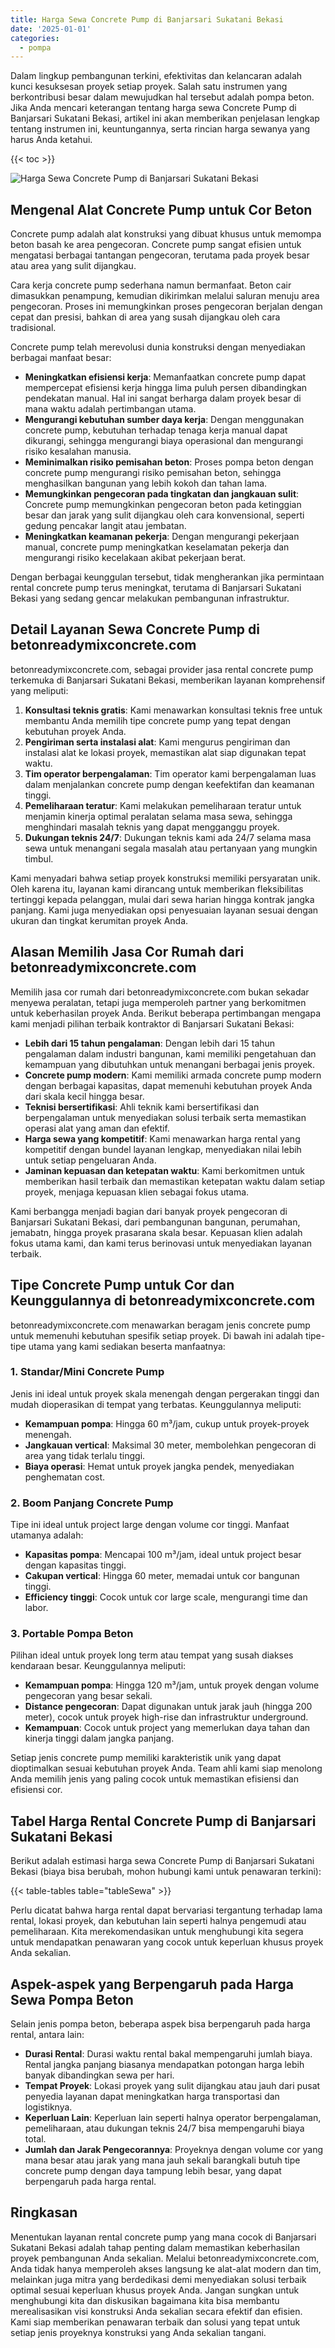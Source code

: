 ```yaml
---
title: Harga Sewa Concrete Pump di Banjarsari Sukatani Bekasi
date: '2025-01-01'
categories:
  - pompa
---
```


Dalam lingkup pembangunan terkini, efektivitas dan kelancaran adalah kunci kesuksesan proyek setiap proyek. Salah satu instrumen yang berkontribusi besar dalam mewujudkan hal tersebut adalah pompa beton. Jika Anda mencari keterangan tentang harga sewa Concrete Pump di Banjarsari Sukatani Bekasi, artikel ini akan memberikan penjelasan lengkap tentang instrumen ini, keuntungannya, serta rincian harga sewanya yang harus Anda ketahui.

{{< toc >}}

![Harga Sewa Concrete Pump di Banjarsari Sukatani Bekasi](https://betoncor8.github.io/pump/concrete-pump%20(13).png)

## Mengenal Alat Concrete Pump untuk Cor Beton

Concrete pump adalah alat konstruksi yang dibuat khusus untuk memompa beton basah ke area pengecoran. Concrete pump sangat efisien untuk mengatasi berbagai tantangan pengecoran, terutama pada proyek besar atau area yang sulit dijangkau.

Cara kerja concrete pump sederhana namun bermanfaat. Beton cair dimasukkan penampung, kemudian dikirimkan melalui saluran menuju area pengecoran. Proses ini memungkinkan proses pengecoran berjalan dengan cepat dan presisi, bahkan di area yang susah dijangkau oleh cara tradisional.

Concrete pump telah merevolusi dunia konstruksi dengan menyediakan berbagai manfaat besar:

- **Meningkatkan efisiensi kerja**: Memanfaatkan concrete pump dapat mempercepat efisiensi kerja hingga lima puluh persen dibandingkan pendekatan manual. Hal ini sangat berharga dalam proyek besar di mana waktu adalah pertimbangan utama.
- **Mengurangi kebutuhan sumber daya kerja**: Dengan menggunakan concrete pump, kebutuhan terhadap tenaga kerja manual dapat dikurangi, sehingga mengurangi biaya operasional dan mengurangi risiko kesalahan manusia.
- **Meminimalkan risiko pemisahan beton**: Proses pompa beton dengan concrete pump mengurangi risiko pemisahan beton, sehingga menghasilkan bangunan yang lebih kokoh dan tahan lama.
- **Memungkinkan pengecoran pada tingkatan dan jangkauan sulit**: Concrete pump memungkinkan pengecoran beton pada ketinggian besar dan jarak yang sulit dijangkau oleh cara konvensional, seperti gedung pencakar langit atau jembatan.
- **Meningkatkan keamanan pekerja**: Dengan mengurangi pekerjaan manual, concrete pump meningkatkan keselamatan pekerja dan mengurangi risiko kecelakaan akibat pekerjaan berat.

Dengan berbagai keunggulan tersebut, tidak mengherankan jika permintaan rental concrete pump terus meningkat, terutama di Banjarsari Sukatani Bekasi yang sedang gencar melakukan pembangunan infrastruktur.

## Detail Layanan Sewa Concrete Pump di betonreadymixconcrete.com

betonreadymixconcrete.com, sebagai provider jasa rental concrete pump terkemuka di Banjarsari Sukatani Bekasi, memberikan layanan komprehensif yang meliputi:

1. **Konsultasi teknis gratis**: Kami menawarkan konsultasi teknis free untuk membantu Anda memilih tipe concrete pump yang tepat dengan kebutuhan proyek Anda.
2. **Pengiriman serta instalasi alat**: Kami mengurus pengiriman dan instalasi alat ke lokasi proyek, memastikan alat siap digunakan tepat waktu.
3. **Tim operator berpengalaman**: Tim operator kami berpengalaman luas dalam menjalankan concrete pump dengan keefektifan dan keamanan tinggi.
4. **Pemeliharaan teratur**: Kami melakukan pemeliharaan teratur untuk menjamin kinerja optimal peralatan selama masa sewa, sehingga menghindari masalah teknis yang dapat mengganggu proyek.
5. **Dukungan teknis 24/7**: Dukungan teknis kami ada 24/7 selama masa sewa untuk menangani segala masalah atau pertanyaan yang mungkin timbul.

Kami menyadari bahwa setiap proyek konstruksi memiliki persyaratan unik. Oleh karena itu, layanan kami dirancang untuk memberikan fleksibilitas tertinggi kepada pelanggan, mulai dari sewa harian hingga kontrak jangka panjang. Kami juga menyediakan opsi penyesuaian layanan sesuai dengan ukuran dan tingkat kerumitan proyek Anda.

## Alasan Memilih Jasa Cor Rumah dari betonreadymixconcrete.com

Memilih jasa cor rumah dari betonreadymixconcrete.com bukan sekadar menyewa peralatan, tetapi juga memperoleh partner yang berkomitmen untuk keberhasilan proyek Anda. Berikut beberapa pertimbangan mengapa kami menjadi pilihan terbaik kontraktor di Banjarsari Sukatani Bekasi:

- **Lebih dari 15 tahun pengalaman**: Dengan lebih dari 15 tahun pengalaman dalam industri bangunan, kami memiliki pengetahuan dan kemampuan yang dibutuhkan untuk menangani berbagai jenis proyek.
- **Concrete pump modern**: Kami memiliki armada concrete pump modern dengan berbagai kapasitas, dapat memenuhi kebutuhan proyek Anda dari skala kecil hingga besar.
- **Teknisi bersertifikasi**: Ahli teknik kami bersertifikasi dan berpengalaman untuk menyediakan solusi terbaik serta memastikan operasi alat yang aman dan efektif.
- **Harga sewa yang kompetitif**: Kami menawarkan harga rental yang kompetitif dengan bundel layanan lengkap, menyediakan nilai lebih untuk setiap pengeluaran Anda.
- **Jaminan kepuasan dan ketepatan waktu**: Kami berkomitmen untuk memberikan hasil terbaik dan memastikan ketepatan waktu dalam setiap proyek, menjaga kepuasan klien sebagai fokus utama.

Kami berbangga menjadi bagian dari banyak proyek pengecoran di Banjarsari Sukatani Bekasi, dari pembangunan bangunan, perumahan, jemabatn, hingga proyek prasarana skala besar. Kepuasan klien adalah fokus utama kami, dan kami terus berinovasi untuk menyediakan layanan terbaik.

## Tipe Concrete Pump untuk Cor dan Keunggulannya di betonreadymixconcrete.com

betonreadymixconcrete.com menawarkan beragam jenis concrete pump untuk memenuhi kebutuhan spesifik setiap proyek. Di bawah ini adalah tipe-tipe utama yang kami sediakan beserta manfaatnya:

### 1\. Standar/Mini Concrete Pump

Jenis ini ideal untuk proyek skala menengah dengan pergerakan tinggi dan mudah dioperasikan di tempat yang terbatas. Keunggulannya meliputi:

- **Kemampuan pompa**: Hingga 60 m³/jam, cukup untuk proyek-proyek menengah.
- **Jangkauan vertical**: Maksimal 30 meter, membolehkan pengecoran di area yang tidak terlalu tinggi.
- **Biaya operasi**: Hemat untuk proyek jangka pendek, menyediakan penghematan cost.

### 2\. Boom Panjang Concrete Pump

Tipe ini ideal untuk project large dengan volume cor tinggi. Manfaat utamanya adalah:

- **Kapasitas pompa**: Mencapai 100 m³/jam, ideal untuk project besar dengan kapasitas tinggi.
- **Cakupan vertical**: Hingga 60 meter, memadai untuk cor bangunan tinggi.
- **Efficiency tinggi**: Cocok untuk cor large scale, mengurangi time dan labor.

### 3\. Portable Pompa Beton

Pilihan ideal untuk proyek long term atau tempat yang susah diakses kendaraan besar. Keunggulannya meliputi:

- **Kemampuan pompa**: Hingga 120 m³/jam, untuk proyek dengan volume pengecoran yang besar sekali.
- **Distance pengecoran**: Dapat digunakan untuk jarak jauh (hingga 200 meter), cocok untuk proyek high-rise dan infrastruktur underground.
- **Kemampuan**: Cocok untuk project yang memerlukan daya tahan dan kinerja tinggi dalam jangka panjang.

Setiap jenis concrete pump memiliki karakteristik unik yang dapat dioptimalkan sesuai kebutuhan proyek Anda. Team ahli kami siap menolong Anda memilih jenis yang paling cocok untuk memastikan efisiensi dan efisiensi cor.

## Tabel Harga Rental Concrete Pump di Banjarsari Sukatani Bekasi

Berikut adalah estimasi harga sewa Concrete Pump di Banjarsari Sukatani Bekasi (biaya bisa berubah, mohon hubungi kami untuk penawaran terkini):

{{< table-tables table="tableSewa" >}}

Perlu dicatat bahwa harga rental dapat bervariasi tergantung terhadap lama rental, lokasi proyek, dan kebutuhan lain seperti halnya pengemudi atau pemeliharaan. Kita merekomendasikan untuk menghubungi kita segera untuk mendapatkan penawaran yang cocok untuk keperluan khusus proyek Anda sekalian.

## Aspek-aspek yang Berpengaruh pada Harga Sewa Pompa Beton

Selain jenis pompa beton, beberapa aspek bisa berpengaruh pada harga rental, antara lain:

- **Durasi Rental**: Durasi waktu rental bakal mempengaruhi jumlah biaya. Rental jangka panjang biasanya mendapatkan potongan harga lebih banyak dibandingkan sewa per hari.
- **Tempat Proyek**: Lokasi proyek yang sulit dijangkau atau jauh dari pusat penyedia layanan dapat meningkatkan harga transportasi dan logistiknya.
- **Keperluan Lain**: Keperluan lain seperti halnya operator berpengalaman, pemeliharaan, atau dukungan teknis 24/7 bisa mempengaruhi biaya total.
- **Jumlah dan Jarak Pengecorannya**: Proyeknya dengan volume cor yang mana besar atau jarak yang mana jauh sekali barangkali butuh tipe concrete pump dengan daya tampung lebih besar, yang dapat berpengaruh pada harga rental.

## Ringkasan

Menentukan layanan rental concrete pump yang mana cocok di Banjarsari Sukatani Bekasi adalah tahap penting dalam memastikan keberhasilan proyek pembangunan Anda sekalian. Melalui betonreadymixconcrete.com, Anda tidak hanya memperoleh akses langsung ke alat-alat modern dan tim, melainkan juga mitra yang berdedikasi demi menyediakan solusi terbaik optimal sesuai keperluan khusus proyek Anda. Jangan sungkan untuk menghubungi kita dan diskusikan bagaimana kita bisa membantu merealisasikan visi konstruksi Anda sekalian secara efektif dan efisien. Kami siap memberikan penawaran terbaik dan solusi yang tepat untuk setiap jenis proyeknya konstruksi yang Anda sekalian tangani.
